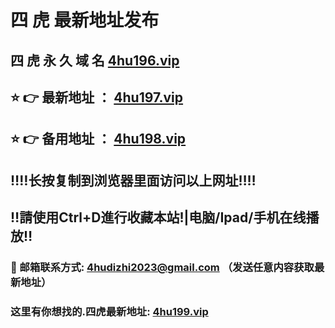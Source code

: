 # 四 虎 最新地址发布 
## 四 虎 永 久 域 名       [4hu196.vip](https://99.xn--h2brj9c8c/home.html?channel=87397)
## ⭐️ 👉 最新地址 ：       [4hu197.vip](https://99.xn--h2brj9c8c/home.html?channel=87397)
## ⭐️ 👉 备用地址 ：       [4hu198.vip](https://99.xn--h2brj9c8c/home.html?channel=87397)
## ‼️‼️长按复制到浏览器里面访问以上网址‼️‼️
## ‼️請使用Ctrl+D進行收藏本站!|电脑/Ipad/手机在线播放‼️
### 📧 邮箱联系方式: 4hudizhi2023@gmail.com （发送任意内容获取最新地址）
### 这里有你想找的.四虎最新地址:       [4hu199.vip](https://99.xn--h2brj9c8c/home.html?channel=87397)
